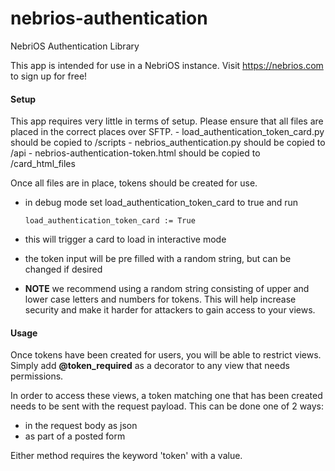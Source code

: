 # nebrios-authentication
NebriOS Authentication Library

This app is intended for use in a NebriOS instance. Visit https://nebrios.com to sign up for free!

<h4>Setup</h4>
This app requires very little in terms of setup. Please ensure that all files are placed in the correct places over SFTP.
  - load_authentication_token_card.py should be copied to /scripts
  - nebrios_authentication.py should be copied to /api
  - nebrios-authentication-token.html should be copied to /card_html_files
    
Once all files are in place, tokens should be created for use.
  - in debug mode set load_authentication_token_card to true and run
  
    ```
    load_authentication_token_card := True
    ```
  - this will trigger a card to load in interactive mode
  - the token input will be pre filled with a random string, but can be changed if desired
  - <strong>NOTE</strong> we recommend using a random string consisting of upper and lower case letters and numbers for tokens. This will help increase security and make it harder for attackers to gain access to your views.

<h4>Usage</h4>
Once tokens have been created for users, you will be able to restrict views. Simply add <strong>@token_required</strong> as a decorator to any view that needs permissions.

In order to access these views, a token matching one that has been created needs to be sent with the request payload. This can be done one of 2 ways:
  - in the request body as json
  - as part of a posted form

Either method requires the keyword 'token' with a value.


